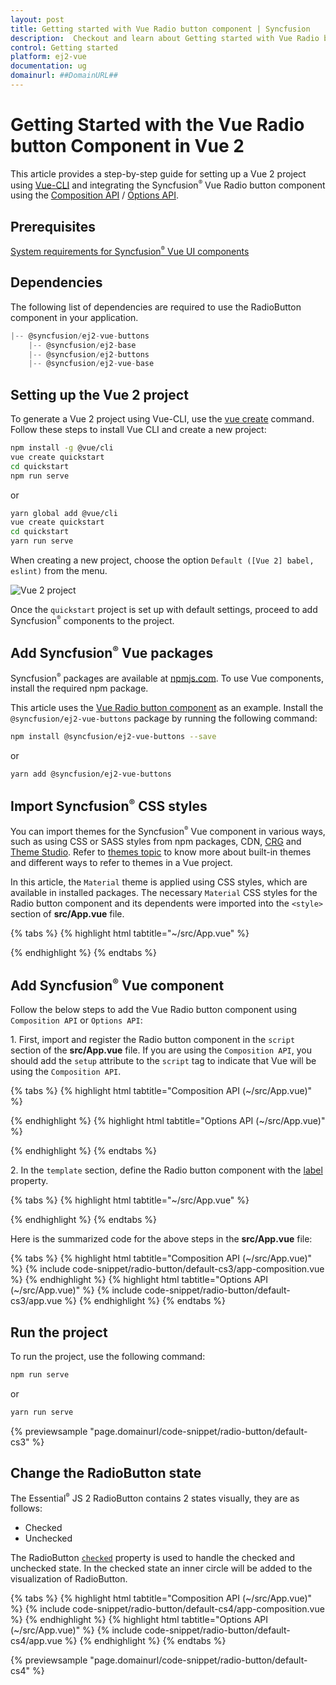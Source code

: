 ```yaml
---
layout: post
title: Getting started with Vue Radio button component | Syncfusion
description:  Checkout and learn about Getting started with Vue Radio button component of Syncfusion Essential JS 2 and more details.
control: Getting started 
platform: ej2-vue
documentation: ug
domainurl: ##DomainURL##
---
```


# Getting Started with the Vue Radio button Component in Vue 2

This article provides a step-by-step guide for setting up a Vue 2 project using [Vue-CLI](https://cli.vuejs.org/) and integrating the Syncfusion<sup style="font-size:70%">&reg;</sup> Vue Radio button component using the [Composition API](https://vuejs.org/guide/introduction.html#composition-api) / [Options API](https://vuejs.org/guide/introduction.html#options-api).

## Prerequisites

[System requirements for Syncfusion<sup style="font-size:70%">&reg;</sup> Vue UI components](https://ej2.syncfusion.com/vue/documentation/system-requirements/)

## Dependencies

The following list of dependencies are required to use the RadioButton component in your application.

```js
|-- @syncfusion/ej2-vue-buttons
    |-- @syncfusion/ej2-base
    |-- @syncfusion/ej2-buttons
    |-- @syncfusion/ej2-vue-base
```

## Setting up the Vue 2 project

To generate a Vue 2 project using Vue-CLI, use the [vue create](https://cli.vuejs.org/#getting-started) command. Follow these steps to install Vue CLI and create a new project:

```bash
npm install -g @vue/cli
vue create quickstart
cd quickstart
npm run serve
```

or

```bash
yarn global add @vue/cli
vue create quickstart
cd quickstart
yarn run serve
```

When creating a new project, choose the option `Default ([Vue 2] babel, eslint)` from the menu.

![Vue 2 project](../appearance/images/vue2-terminal.png)

Once the `quickstart` project is set up with default settings, proceed to add Syncfusion<sup style="font-size:70%">&reg;</sup> components to the project.

## Add Syncfusion<sup style="font-size:70%">&reg;</sup> Vue packages

Syncfusion<sup style="font-size:70%">&reg;</sup> packages are available at [npmjs.com](https://www.npmjs.com/search?q=ej2-vue). To use Vue components, install the required npm package.

This article uses the [Vue Radio button component](https://www.syncfusion.com/vue-components/vue-radio-button) as an example. Install the `@syncfusion/ej2-vue-buttons` package by running the following command:

```bash
npm install @syncfusion/ej2-vue-buttons --save
```
or

```bash
yarn add @syncfusion/ej2-vue-buttons
```

## Import Syncfusion<sup style="font-size:70%">&reg;</sup> CSS styles

You can import themes for the Syncfusion<sup style="font-size:70%">&reg;</sup> Vue component in various ways, such as using CSS or SASS styles from npm packages, CDN, [CRG](https://ej2.syncfusion.com/javascript/documentation/common/custom-resource-generator/) and [Theme Studio](https://ej2.syncfusion.com/vue/documentation/appearance/theme-studio/). Refer to [themes topic](https://ej2.syncfusion.com/vue/documentation/appearance/theme/) to know more about built-in themes and different ways to refer to themes in a Vue project.

In this article, the `Material` theme is applied using CSS styles, which are available in installed packages. The necessary `Material` CSS styles for the Radio button component and its dependents were imported into the `<style>` section of **src/App.vue** file.

{% tabs %}
{% highlight html tabtitle="~/src/App.vue" %}

<style>
@import "../node_modules/@syncfusion/ej2-base/styles/material.css";
@import "../node_modules/@syncfusion/ej2-buttons/styles/material.css";
</style>

{% endhighlight %}
{% endtabs %}


## Add Syncfusion<sup style="font-size:70%">&reg;</sup> Vue component

Follow the below steps to add the Vue Radio button component using `Composition API` or `Options API`:

1\. First, import and register the Radio button component in the `script` section of the **src/App.vue** file. If you are using the `Composition API`, you should add the `setup` attribute to the `script` tag to indicate that Vue will be using the `Composition API`.

{% tabs %}
{% highlight html tabtitle="Composition API (~/src/App.vue)" %}

<script setup>
import { RadioButtonComponent as EjsRadiobutton } from "@syncfusion/ej2-vue-buttons";
</script>

{% endhighlight %}
{% highlight html tabtitle="Options API (~/src/App.vue)" %}

<script>
import { RadioButtonComponent } from "@syncfusion/ej2-vue-buttons";
export default {
    components: {
        'ejs-radiobutton': RadioButtonComponent
    }
}
</script>

{% endhighlight %}
{% endtabs %}

2\. In the `template` section, define the Radio button component with the [label](https://ej2.syncfusion.com/vue/documentation/api/radio-button#label) property.

{% tabs %}
{% highlight html tabtitle="~/src/App.vue" %}

<template>
<ejs-radiobutton label='Default'></ejs-radiobutton>
</template>

{% endhighlight %}
{% endtabs %}

Here is the summarized code for the above steps in the **src/App.vue** file:

{% tabs %}
{% highlight html tabtitle="Composition API (~/src/App.vue)" %}
{% include code-snippet/radio-button/default-cs3/app-composition.vue %}
{% endhighlight %}
{% highlight html tabtitle="Options API (~/src/App.vue)" %}
{% include code-snippet/radio-button/default-cs3/app.vue %}
{% endhighlight %}
{% endtabs %}

## Run the project

To run the project, use the following command:

```bash
npm run serve
```

or

```bash
yarn run serve
```
        
{% previewsample "page.domainurl/code-snippet/radio-button/default-cs3" %}

## Change the RadioButton state

The Essential<sup style="font-size:70%">&reg;</sup> JS 2 RadioButton contains 2 states visually, they are as follows:
* Checked
* Unchecked

The RadioButton [`checked`](https://ej2.syncfusion.com/vue/documentation/api/radio-button/#checked) property is used to handle the checked and unchecked state. In the checked state an inner circle will be added to the visualization of RadioButton.

{% tabs %}
{% highlight html tabtitle="Composition API (~/src/App.vue)" %}
{% include code-snippet/radio-button/default-cs4/app-composition.vue %}
{% endhighlight %}
{% highlight html tabtitle="Options API (~/src/App.vue)" %}
{% include code-snippet/radio-button/default-cs4/app.vue %}
{% endhighlight %}
{% endtabs %}
        
{% previewsample "page.domainurl/code-snippet/radio-button/default-cs4" %}